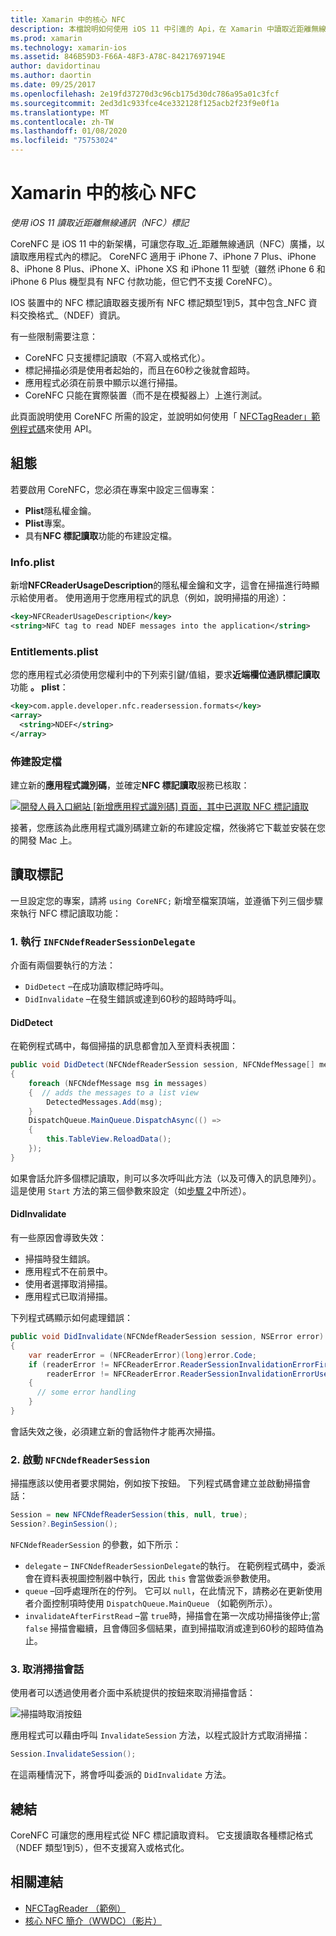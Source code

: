 ```yaml
---
title: Xamarin 中的核心 NFC
description: 本檔說明如何使用 iOS 11 中引進的 Api，在 Xamarin 中讀取近距離無線通訊標記。
ms.prod: xamarin
ms.technology: xamarin-ios
ms.assetid: 846B59D3-F66A-48F3-A78C-84217697194E
author: davidortinau
ms.author: daortin
ms.date: 09/25/2017
ms.openlocfilehash: 2e19fd37270d3c96cb175d30dc786a95a01c3fcf
ms.sourcegitcommit: 2ed3d1c933fce4ce332128f125acb2f23f9e0f1a
ms.translationtype: MT
ms.contentlocale: zh-TW
ms.lasthandoff: 01/08/2020
ms.locfileid: "75753024"
---
```

# <a name="core-nfc-in-xamarinios"></a>Xamarin 中的核心 NFC

_使用 iOS 11 讀取近距離無線通訊（NFC）標記_

CoreNFC 是 iOS 11 中的新架構，可讓您存取_近_距離無線通訊（NFC）廣播，以讀取應用程式內的標記。 CoreNFC 適用于 iPhone 7、iPhone 7 Plus、iPhone 8、iPhone 8 Plus、iPhone X、iPhone XS 和 iPhone 11 型號（雖然 iPhone 6 和 iPhone 6 Plus 機型具有 NFC 付款功能，但它們不支援 CoreNFC）。

IOS 裝置中的 NFC 標記讀取器支援所有 NFC 標記類型1到5，其中包含_NFC 資料交換格式_（NDEF）資訊。

有一些限制需要注意：

- CoreNFC 只支援標記讀取（不寫入或格式化）。
- 標記掃描必須是使用者起始的，而且在60秒之後就會超時。
- 應用程式必須在前景中顯示以進行掃描。
- CoreNFC 只能在實際裝置（而不是在模擬器上）上進行測試。

此頁面說明使用 CoreNFC 所需的設定，並說明如何使用「 [NFCTagReader」範例程式碼](https://docs.microsoft.com/samples/xamarin/ios-samples/ios11-nfctagreader)來使用 API。

## <a name="configuration"></a>組態

若要啟用 CoreNFC，您必須在專案中設定三個專案：

- **Plist**隱私權金鑰。
- **Plist**專案。
- 具有**NFC 標記讀取**功能的布建設定檔。

### <a name="infoplist"></a>Info.plist

新增**NFCReaderUsageDescription**的隱私權金鑰和文字，這會在掃描進行時顯示給使用者。 使用適用于您應用程式的訊息（例如，說明掃描的用途）：

```xml
<key>NFCReaderUsageDescription</key>
<string>NFC tag to read NDEF messages into the application</string>
```

### <a name="entitlementsplist"></a>Entitlements.plist

您的應用程式必須使用您權利中的下列索引鍵/值組，要求**近端欄位通訊標記讀取**功能 **。 plist**：

```xml
<key>com.apple.developer.nfc.readersession.formats</key>
<array>
  <string>NDEF</string>
</array>
```

### <a name="provisioning-profile"></a>佈建設定檔

建立新的**應用程式識別碼**，並確定**NFC 標記讀取**服務已核取：

[![開發人員入口網站 [新增應用程式識別碼] 頁面，其中已選取 NFC 標記讀取](corenfc-images/app-services-nfc-sml.png)](corenfc-images/app-services-nfc.png#lightbox)

接著，您應該為此應用程式識別碼建立新的布建設定檔，然後將它下載並安裝在您的開發 Mac 上。

## <a name="reading-a-tag"></a>讀取標記

一旦設定您的專案，請將 `using CoreNFC;` 新增至檔案頂端，並遵循下列三個步驟來執行 NFC 標記讀取功能：

### <a name="1-implement-infcndefreadersessiondelegate"></a>1. 執行 `INFCNdefReaderSessionDelegate`

介面有兩個要執行的方法：

- `DidDetect` –在成功讀取標記時呼叫。
- `DidInvalidate` –在發生錯誤或達到60秒的超時時呼叫。

#### <a name="diddetect"></a>DidDetect

在範例程式碼中，每個掃描的訊息都會加入至資料表視圖：

```csharp
public void DidDetect(NFCNdefReaderSession session, NFCNdefMessage[] messages)
{
    foreach (NFCNdefMessage msg in messages)
    {  // adds the messages to a list view
        DetectedMessages.Add(msg);
    }
    DispatchQueue.MainQueue.DispatchAsync(() =>
    {
        this.TableView.ReloadData();
    });
}
```

如果會話允許多個標記讀取，則可以多次呼叫此方法（以及可傳入的訊息陣列）。 這是使用 `Start` 方法的第三個參數來設定（如[步驟 2](#step2)中所述）。

#### <a name="didinvalidate"></a>DidInvalidate

有一些原因會導致失效：

- 掃描時發生錯誤。
- 應用程式不在前景中。
- 使用者選擇取消掃描。
- 應用程式已取消掃描。

下列程式碼顯示如何處理錯誤：

```csharp
public void DidInvalidate(NFCNdefReaderSession session, NSError error)
{
    var readerError = (NFCReaderError)(long)error.Code;
    if (readerError != NFCReaderError.ReaderSessionInvalidationErrorFirstNDEFTagRead &&
        readerError != NFCReaderError.ReaderSessionInvalidationErrorUserCanceled)
    {
      // some error handling
    }
}
```

會話失效之後，必須建立新的會話物件才能再次掃描。

<a name="step2" />

### <a name="2-start-an-nfcndefreadersession"></a>2. 啟動 `NFCNdefReaderSession`

掃描應該以使用者要求開始，例如按下按鈕。
下列程式碼會建立並啟動掃描會話：

```csharp
Session = new NFCNdefReaderSession(this, null, true);
Session?.BeginSession();
```

`NFCNdefReaderSession` 的參數，如下所示：

- `delegate` – `INFCNdefReaderSessionDelegate`的執行。 在範例程式碼中，委派會在資料表視圖控制器中執行，因此 `this` 會當做委派參數使用。
- `queue` –回呼處理所在的佇列。 它可以 `null`，在此情況下，請務必在更新使用者介面控制項時使用 `DispatchQueue.MainQueue` （如範例所示）。
- `invalidateAfterFirstRead` –當 `true`時，掃描會在第一次成功掃描後停止;當 `false` 掃描會繼續，且會傳回多個結果，直到掃描取消或達到60秒的超時值為止。

### <a name="3-cancel-the-scanning-session"></a>3. 取消掃描會話

使用者可以透過使用者介面中系統提供的按鈕來取消掃描會話：

![掃描時取消按鈕](corenfc-images/scan-cancel-sml.png)

應用程式可以藉由呼叫 `InvalidateSession` 方法，以程式設計方式取消掃描：

```csharp
Session.InvalidateSession();
```

在這兩種情況下，將會呼叫委派的 `DidInvalidate` 方法。

## <a name="summary"></a>總結

CoreNFC 可讓您的應用程式從 NFC 標記讀取資料。 它支援讀取各種標記格式（NDEF 類型1到5），但不支援寫入或格式化。

## <a name="related-links"></a>相關連結

- [NFCTagReader （範例）](https://docs.microsoft.com/samples/xamarin/ios-samples/ios11-nfctagreader)
- [核心 NFC 簡介（WWDC）（影片）](https://developer.apple.com/videos/play/wwdc2017/718/)

